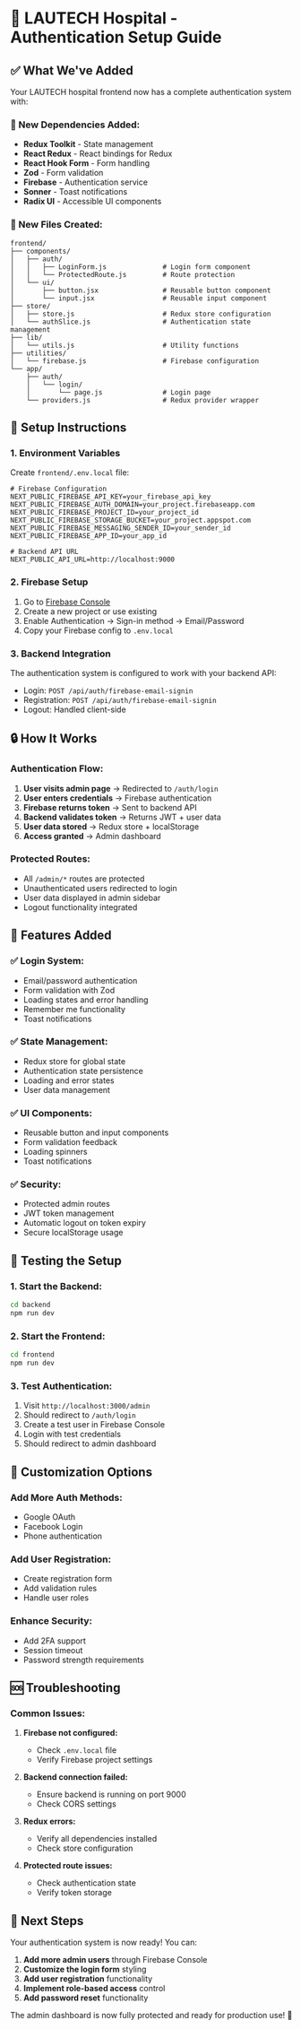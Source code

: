 # 🔐 LAUTECH Hospital - Authentication Setup Guide

## ✅ **What We've Added**

Your LAUTECH hospital frontend now has a complete authentication system with:

### **🔧 New Dependencies Added:**
- **Redux Toolkit** - State management
- **React Redux** - React bindings for Redux
- **React Hook Form** - Form handling
- **Zod** - Form validation
- **Firebase** - Authentication service
- **Sonner** - Toast notifications
- **Radix UI** - Accessible UI components

### **📁 New Files Created:**
```
frontend/
├── components/
│   ├── auth/
│   │   ├── LoginForm.js              # Login form component
│   │   └── ProtectedRoute.js         # Route protection
│   └── ui/
│       ├── button.jsx                # Reusable button component
│       └── input.jsx                 # Reusable input component
├── store/
│   ├── store.js                      # Redux store configuration
│   └── authSlice.js                  # Authentication state management
├── lib/
│   └── utils.js                      # Utility functions
├── utilities/
│   └── firebase.js                   # Firebase configuration
└── app/
    ├── auth/
    │   └── login/
    │       └── page.js               # Login page
    └── providers.js                  # Redux provider wrapper
```

## 🚀 **Setup Instructions**

### **1. Environment Variables**
Create `frontend/.env.local` file:
```env
# Firebase Configuration
NEXT_PUBLIC_FIREBASE_API_KEY=your_firebase_api_key
NEXT_PUBLIC_FIREBASE_AUTH_DOMAIN=your_project.firebaseapp.com
NEXT_PUBLIC_FIREBASE_PROJECT_ID=your_project_id
NEXT_PUBLIC_FIREBASE_STORAGE_BUCKET=your_project.appspot.com
NEXT_PUBLIC_FIREBASE_MESSAGING_SENDER_ID=your_sender_id
NEXT_PUBLIC_FIREBASE_APP_ID=your_app_id

# Backend API URL
NEXT_PUBLIC_API_URL=http://localhost:9000
```

### **2. Firebase Setup**
1. Go to [Firebase Console](https://console.firebase.google.com/)
2. Create a new project or use existing
3. Enable Authentication → Sign-in method → Email/Password
4. Copy your Firebase config to `.env.local`

### **3. Backend Integration**
The authentication system is configured to work with your backend API:
- Login: `POST /api/auth/firebase-email-signin`
- Registration: `POST /api/auth/firebase-email-signin`
- Logout: Handled client-side

## 🔒 **How It Works**

### **Authentication Flow:**
1. **User visits admin page** → Redirected to `/auth/login`
2. **User enters credentials** → Firebase authentication
3. **Firebase returns token** → Sent to backend API
4. **Backend validates token** → Returns JWT + user data
5. **User data stored** → Redux store + localStorage
6. **Access granted** → Admin dashboard

### **Protected Routes:**
- All `/admin/*` routes are protected
- Unauthenticated users redirected to login
- User data displayed in admin sidebar
- Logout functionality integrated

## 🎯 **Features Added**

### **✅ Login System:**
- Email/password authentication
- Form validation with Zod
- Loading states and error handling
- Remember me functionality
- Toast notifications

### **✅ State Management:**
- Redux store for global state
- Authentication state persistence
- Loading and error states
- User data management

### **✅ UI Components:**
- Reusable button and input components
- Form validation feedback
- Loading spinners
- Toast notifications

### **✅ Security:**
- Protected admin routes
- JWT token management
- Automatic logout on token expiry
- Secure localStorage usage

## 🧪 **Testing the Setup**

### **1. Start the Backend:**
```bash
cd backend
npm run dev
```

### **2. Start the Frontend:**
```bash
cd frontend
npm run dev
```

### **3. Test Authentication:**
1. Visit `http://localhost:3000/admin`
2. Should redirect to `/auth/login`
3. Create a test user in Firebase Console
4. Login with test credentials
5. Should redirect to admin dashboard

## 🔧 **Customization Options**

### **Add More Auth Methods:**
- Google OAuth
- Facebook Login
- Phone authentication

### **Add User Registration:**
- Create registration form
- Add validation rules
- Handle user roles

### **Enhance Security:**
- Add 2FA support
- Session timeout
- Password strength requirements

## 🆘 **Troubleshooting**

### **Common Issues:**

1. **Firebase not configured:**
   - Check `.env.local` file
   - Verify Firebase project settings

2. **Backend connection failed:**
   - Ensure backend is running on port 9000
   - Check CORS settings

3. **Redux errors:**
   - Verify all dependencies installed
   - Check store configuration

4. **Protected route issues:**
   - Check authentication state
   - Verify token storage

## 🎉 **Next Steps**

Your authentication system is now ready! You can:

1. **Add more admin users** through Firebase Console
2. **Customize the login form** styling
3. **Add user registration** functionality
4. **Implement role-based access** control
5. **Add password reset** functionality

The admin dashboard is now fully protected and ready for production use! 🚀
